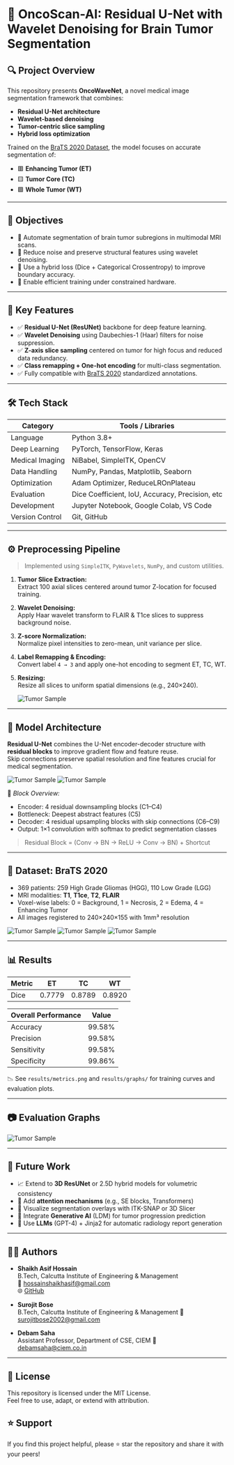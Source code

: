 # 🧠 OncoScan-AI: Residual U-Net with Wavelet Denoising for Brain Tumor Segmentation

## 🔍 Project Overview

This repository presents **OncoWaveNet**, a novel medical image segmentation framework that combines:
- **Residual U-Net architecture**
- **Wavelet-based denoising**
- **Tumor-centric slice sampling**
- **Hybrid loss optimization**

Trained on the [BraTS 2020 Dataset](https://www.med.upenn.edu/cbica/brats2020/data.html), the model focuses on accurate segmentation of:
- 🟥 **Enhancing Tumor (ET)**
- 🟨 **Tumor Core (TC)**
- 🟩 **Whole Tumor (WT)**

---

## 📌 Objectives

- 🎯 Automate segmentation of brain tumor subregions in multimodal MRI scans.
- 🧼 Reduce noise and preserve structural features using wavelet denoising.
- 📐 Use a hybrid loss (Dice + Categorical Crossentropy) to improve boundary accuracy.
- 🧠 Enable efficient training under constrained hardware.

---

## 🧠 Key Features

- ✅ **Residual U-Net (ResUNet)** backbone for deep feature learning.
- ✅ **Wavelet Denoising** using Daubechies-1 (Haar) filters for noise suppression.
- ✅ **Z-axis slice sampling** centered on tumor for high focus and reduced data redundancy.
- ✅ **Class remapping + One-hot encoding** for multi-class segmentation.
- ✅ Fully compatible with [BraTS 2020](https://www.med.upenn.edu/cbica/brats2020/) standardized annotations.

---

## 🛠 Tech Stack

| Category              | Tools / Libraries                              |
|-----------------------|-------------------------------------------------|
| Language              | Python 3.8+                                     |
| Deep Learning         | PyTorch, TensorFlow, Keras                      |
| Medical Imaging       | NiBabel, SimpleITK, OpenCV                      |
| Data Handling         | NumPy, Pandas, Matplotlib, Seaborn              |
| Optimization          | Adam Optimizer, ReduceLROnPlateau              |
| Evaluation            | Dice Coefficient, IoU, Accuracy, Precision, etc |
| Development           | Jupyter Notebook, Google Colab, VS Code         |
| Version Control       | Git, GitHub                                     |

---


## ⚙️ Preprocessing Pipeline

> Implemented using `SimpleITK`, `PyWavelets`, `NumPy`, and custom utilities.

1. **Tumor Slice Extraction:**  
   Extract 100 axial slices centered around tumor Z-location for focused training.

2. **Wavelet Denoising:**  
   Apply Haar wavelet transform to FLAIR & T1ce slices to suppress background noise.

3. **Z-score Normalization:**  
   Normalize pixel intensities to zero-mean, unit variance per slice.

4. **Label Remapping & Encoding:**  
   Convert label `4 → 3` and apply one-hot encoding to segment ET, TC, WT.

5. **Resizing:**  
   Resize all slices to uniform spatial dimensions (e.g., 240×240).

   ![Tumor Sample](6.JPG)

---

## 🧱 Model Architecture

**Residual U-Net** combines the U-Net encoder-decoder structure with **residual blocks** to improve gradient flow and feature reuse.  
Skip connections preserve spatial resolution and fine features crucial for medical segmentation.

![Tumor Sample](4.JPG)
![Tumor Sample](5.JPG)

📌 *Block Overview:*

- Encoder: 4 residual downsampling blocks (C1–C4)
- Bottleneck: Deepest abstract features (C5)
- Decoder: 4 residual upsampling blocks with skip connections (C6–C9)
- Output: 1×1 convolution with softmax to predict segmentation classes

> Residual Block = (Conv → BN → ReLU → Conv → BN) + Shortcut

---

## 🧪 Dataset: BraTS 2020

- 369 patients: 259 High Grade Gliomas (HGG), 110 Low Grade (LGG)
- MRI modalities: **T1**, **T1ce**, **T2**, **FLAIR**
- Voxel-wise labels: 0 = Background, 1 = Necrosis, 2 = Edema, 4 = Enhancing Tumor
- All images registered to 240×240×155 with 1mm³ resolution

![Tumor Sample](1.JPG)
![Tumor Sample](2.JPG)
![Tumor Sample](3.JPG)


---

## 📊 Results

| Metric     | ET        | TC        | WT        |
|------------|-----------|-----------|-----------|
| Dice       | 0.7779    | 0.8789    | 0.8920    |

| Overall Performance | Value     |
|---------------------|-----------|
| Accuracy            | 99.58%    |
| Precision           | 99.58%    |
| Sensitivity         | 99.58%    |
| Specificity         | 99.86%    |

📉 See `results/metrics.png` and `results/graphs/` for training curves and evaluation plots.

---

## 📷 Evaluation Graphs

![Tumor Sample](7.JPG)

---

## 🔮 Future Work

- 📈 Extend to **3D ResUNet** or 2.5D hybrid models for volumetric consistency
- 🧩 Add **attention mechanisms** (e.g., SE blocks, Transformers)
- 🎨 Visualize segmentation overlays with ITK-SNAP or 3D Slicer
- 🧬 Integrate **Generative AI** (LDM) for tumor progression prediction
- 📝 Use **LLMs** (GPT-4) + Jinja2 for automatic radiology report generation

---

## 🧑‍💻 Authors

- **Shaikh Asif Hossain**  
  B.Tech, Calcutta Institute of Engineering & Management  
  📧 [hossainshaikhasif@gmail.com](mailto:hossainshaikhasif@gmail.com)  
  🌐 [GitHub](https://github.com/asifhossain12)

- **Surojit Bose**  
  B.Tech, Calcutta Institute of Engineering & Management
  📧 [surojitbose2002@gmail.com](mailto:surojitbose2002@gmail.com)  

- **Debam Saha**  
  Assistant Professor, Department of CSE, CIEM
  📧 [debamsaha@ciem.co.in](mailto:debamsaha@ciem.co.in)

---

## 📄 License

This repository is licensed under the MIT License.  
Feel free to use, adapt, or extend with attribution.

## ⭐ Support

If you find this project helpful, please ⭐ star the repository and share it with your peers!
